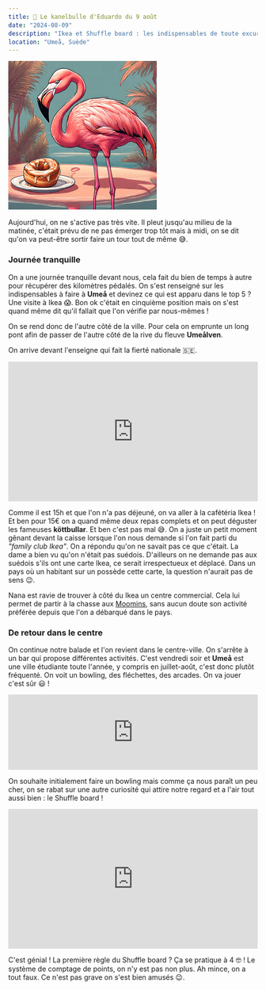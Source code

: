 ```yaml
---
title: 🥮 Le kanelbulle d'Eduardo du 9 août
date: "2024-08-09"
description: "Ikea et Shuffle board : les indispensables de toute excursion suédoise !"
location: "Umeå, Suède"
---
```


![Kanelbullar d'Eduardo](../kanelbullar_eduardo.png)

Aujourd'hui, on ne s'active pas très vite. Il pleut jusqu'au milieu de la matinée, c'était prévu de ne pas émerger trop tôt mais à midi, on se dit qu'on va peut-être sortir faire un tour tout de même 😅.

### Journée tranquille

On a une journée tranquille devant nous, cela fait du bien de temps à autre pour récupérer des kilomètres pédalés. On s'est renseigné sur les indispensables à faire à **Umeå** et devinez ce qui est apparu dans le top 5 ? Une visite à Ikea 😱. Bon ok c'était en cinquième position mais on s'est quand même dit qu'il fallait que l'on vérifie par nous-mêmes !

On se rend donc de l'autre côté de la ville. Pour cela on emprunte un long pont afin de passer de l'autre côté de la rive du fleuve **Umeålven**.

On arrive devant l'enseigne qui fait la fierté nationale 🇸🇪.

<div style="width: 100%; height: 0; position: relative; padding-bottom: 56%;"><iframe src="https://giphy.com/embed/rdcBcg07SdsPu" style="top: 0; left: 0; width: 100%; height: 100%; position: absolute; border: 0;" allowfullscreen scrolling="no" allow="encrypted-media;" class="giphy-embed"></iframe></div>

Comme il est 15h et que l'on n'a pas déjeuné, on va aller à la cafétéria Ikea ! Et ben pour 15€ on a quand même deux repas complets et on peut déguster les fameuses **köttbullar**. Et ben c'est pas mal 😅. On a juste un petit moment gênant devant la caisse lorsque l'on nous demande si l'on fait parti du _"family club Ikea"_. On a répondu qu'on ne savait pas ce que c'était. La dame a bien vu qu'on n'était pas suédois. D'ailleurs on ne demande pas aux suédois s'ils ont une carte Ikea, ce serait irrespectueux et déplacé. Dans un pays où un habitant sur un possède cette carte, la question n'aurait pas de sens 😉.

Nana est ravie de trouver à côté du Ikea un centre commercial. Cela lui permet de partir à la chasse aux [Moomins](https://fr.wikipedia.org/wiki/Moumines), sans aucun doute son activité préférée depuis que l'on a débarqué dans le pays.

### De retour dans le centre

On continue notre balade et l'on revient dans le centre-ville. On s'arrête à un bar qui propose différentes activités. C'est vendredi soir et **Umeå** est une ville étudiante toute l'année, y compris en juillet-août, c'est donc plutôt fréquenté. On voit un bowling, des fléchettes, des arcades. On va jouer c'est sûr 😃 !

<div style="left: 0; width: 100%; height: 152px; position: relative;"><iframe src="https://open.spotify.com/embed/track/5JJDu0Z5DKe7mR31MGksSg?utm_source=oembed" style="top: 0; left: 0; width: 100%; height: 100%; position: absolute; border: 0;" allowfullscreen allow="clipboard-write; encrypted-media; fullscreen; picture-in-picture;"></iframe></div>

On souhaite initialement faire un bowling mais comme ça nous paraît un peu cher, on se rabat sur une autre curiosité qui attire notre regard et a l'air tout aussi bien : le Shuffle board !

<div style="width: 100%; height: 0; position: relative; padding-bottom: 56%;"><iframe src="https://giphy.com/embed/Q5dhHAXr2M3TxB6XVk" style="top: 0; left: 0; width: 100%; height: 100%; position: absolute; border: 0;" allowfullscreen scrolling="no" allow="encrypted-media;" class="giphy-embed"></iframe></div>

C'est génial ! La première règle du Shuffle board ? Ça se pratique à 4 🤓 ! Le système de comptage de points, on n'y est pas non plus. Ah mince, on a tout faux. Ce n'est pas grave on s'est bien amusés 😉.
